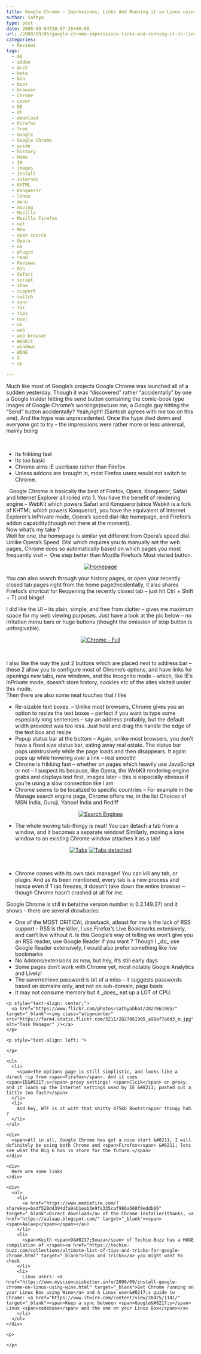 ```yaml
---
title: Google Chrome – Impressions, Links And Running it in Linux using Wine
author: Sathya
type: post
date: 2008-09-04T20:07:28+00:00
url: /2008/09/05/google-chrome-impressions-links-and-running-it-in-linux-using-wine/
categories:
  - Reviews
tags:
  - AA
  - addon
  - Arch
  - beta
  - bin
  - boot
  - browser
  - Chrome
  - cover
  - DE
  - dl
  - download
  - Firefox
  - free
  - Google
  - Google Chrome
  - guide
  - history
  - Home
  - IM
  - images
  - install
  - internet
  - KHTML
  - Konqueror
  - linux
  - menu
  - moving
  - Mozilla
  - Mozilla Firefox
  - net
  - New
  - open source
  - Opera
  - os
  - plugin
  - read
  - Reviews
  - RSS
  - Safari
  - script
  - show
  - support
  - switch
  - sync
  - tar
  - tips
  - user
  - ux
  - web
  - web browser
  - WebKit
  - windows
  - WINE
  - X
  - xp

---
```

<span>Much like most of <span>Google&#8217;s</span> projects Google Chrome was launched all of a sudden yesterday. Though it was &#8220;discovered&#8221; rather &#8220;accidentally&#8221; by one a Google insider hitting the send button containing the comic-book type images of Google Chrome&#8217;s workings(excuse me, a Google guy hitting the &#8220;Send&#8221; button accidentally? Yeah,right! (<span>Santosh</span> agrees with me too on this one). And the hype was unprecedented. Once the hype died down and everyone got to try &#8211; the impressions were rather more or less universal, mainly being</span>

 

  * <span>Its <span>frikking</span> fast</span>
  * Its too basic
  * <span>Chrome aims IE <span>userbase</span> rather than <span>Firefox</span></span>
  * <span>Unless <span>addons</span> are brought in, most <span>Firefox</span> users would not switch to Chrome.</span>

<div>
  <span>  Google Chrome is basically the best of <span>Firefox</span>, Opera, <span>Konqueror</span>, Safari and Internet Explorer all rolled into 1. You have the benefit of rendering engine &#8211; <span>WebKit</span> which powers Safari and K<span>onqueror</span>(since <span>Webkit</span> is a fork of KHTML which powers Konqueror), you have the equivalent of Internet Explorer&#8217;s <span>InPrivate</span> mode, Opera&#8217;s speed dial-like homepage, and <span>Firefox&#8217;s</span> <span>addon</span> capability(though not there at the moment).</span>
</div>

<div>
  Now what&#8217;s my take ?
</div>

<div>
  <span>Well for one, the homepage is similar yet different from Opera&#8217;s speed dial. Unlike Opera&#8217;s Speed  Dial which requires you to manually set the web pages, Chrome does so automatically based on which pages you most frequently visit &#8211;  One step better than Mozilla <span>Firefox&#8217;s</span> Most visited button.</span>
</div>

<p style="text-align: center;">
  <a href="https://www.flickr.com/photos/sathyabhat/2828772328/" target="_blank"><img class="aligncenter" src="https://farm4.static.flickr.com/3280/2828700202_4c92bc752a_m.jpg" alt="Homepage" /></a>
</p>

<p style="text-align: left;">
  <span>You can also search through your history pages, or open your recently closed tab pages right from the home page(Incidentally, it also shares <span>Firefox&#8217;s</span> shortcut for Reopening the recently closed tab &#8211; just hit <span>Ctrl</span> + Shift + T) and bingo!</span>
</p>

<div>
  <span>I did like the UI &#8211; its plain, simple, and free from clutter &#8211; gives me maximum space for my web viewing purposes. Just have a look at the pic below &#8211; no irritation menu bars or huge buttons (thought the omission of stop button is unforgivable).</span>
</div>

<p style="text-align: center;">
  <a href="https://www.flickr.com/photos/sathyabhat/2828697754/" target="_blank"><img class="aligncenter" src="https://farm4.static.flickr.com/3090/2828697754_7dc3705799_m.jpg" alt="Chrome - Full " /></a>
</p>

<p style="text-align: left;">
   
</p>

<div>
  <span>I also like the way the just 2 buttons which are placed next to address bar &#8211; these 2 allow you to configure most of Chrome&#8217;s options, and have links for openings new tabs, new windows, and the Incognito mode &#8211; which, like <span>IE&#8217;s</span> <span>InPrivate</span> mode, doesn&#8217;t store history, cookies etc of the sites visited under this mode.</span>
</div>

<div>
  Then there are also some neat touches that I like 
</div>

<div>
  <ul>
    <li>
      <span>Re-sizable text boxes. &#8211; Unlike most browsers, Chrome gives you an option to <span>resize</span> the text boxes &#8211; perfect if you want to type some especially long sentences &#8211; say an address probably, but the default width provided was too less. Just hold and drag the handle the edge of the text box and <span>resize</span></span>
    </li>
    <li>
      <span><span>Popup</span> status bar at the bottom &#8211; Again, unlike most browsers, you don&#8217;t have a fixed size status bar, eating away real estate. The status bar pops <span>unintrusively</span> while the page loads and then disappears. It again pops up while hovering over a link &#8211; real smooth!</span>
    </li>
    <li>
      <span>Chrome is <span>frikking</span> fast &#8211; whether on pages which heavily use JavaScript or not &#8211; I suspect its because, like Opera, the <span>WebKit</span> rendering engine grabs and displays text first, images later &#8211; this is especially obvious if you&#8217;re using a slow connection like I am</span>
    </li>
    <li>
      <span>Chrome seems to be localized to specific countries &#8211; For example in the Manage search engine page, Chrome offers me, in the list Choices of MSN India, <span>Guruji</span>, Yahoo! India and <span>Rediff</span></span>
    </li>
  </ul>
  
  <p style="text-align: center;">
    <a href="https://www.flickr.com/photos/sathyabhat/2828816522/" target="_blank"><img class="aligncenter" src="https://farm4.static.flickr.com/3123/2828816522_362b7f1222_m.jpg" alt="Search Engines" /></a>
  </p>
  
  <ul>
    <li>
      The whole moving tab-thingy is neat! You can detach a tab from a window, and it becomes a separate window! Similarly, moving a lone window to an existing Chrome window attaches it as a tab!
    </li>
  </ul>
  
  <p style="text-align: center;">
    <a style="text-decoration: none;" href="https://www.flickr.com/photos/sathyabhat/2828695746/" target="_blank"> <img style="text-decoration: underline;" src="https://farm4.static.flickr.com/3239/2828695746_634554ce1f_m.jpg" alt="Tabs" /> <span style="color: #000000;"> </span></a><a href="https://www.flickr.com/photos/sathyabhat/2827800741/" target="_blank"><img src="https://farm4.static.flickr.com/3150/2827800741_90d9a97c14_m.jpg" alt="Tabs detached" /></a>
  </p>
  
  <p style="text-align: left;">
     
  </p>
  
  <ul>
    <li>
      <span>Chrome comes with its own task manager! You can kill any tab, or <span>plugin</span>. And as its been mentioned, every tab is a new process and hence even if 1 tab freezes, it doesn&#8217;t take down the entire browser &#8211; though Chrome hasn&#8217;t crashed at all for me.</span>
    </li>
  </ul>
  
  <div>
    Google Chrome is still in beta(the version number is 0.2.149.27) and it shows &#8211; there are several drawbacks:
  </div>
  
  <div>
    <ul>
      <li>
        <span>One of the MOST CRITICAL drawback, <span>atleast</span> for me is the lack of RSS support &#8211; RSS is the killer, I use <span>Firefox&#8217;s</span> Live Bookmarks extensively, and can&#8217;t live without it. Is this <span>Google&#8217;s</span> way of telling we won&#8217;t give you an RSS reader, use Google Reader if you want ? Though I _do_ use Google Reader extensively, I would also prefer something like live bookmarks</span>
      </li>
      <li>
        <span>No <span>Addons</span>/extensions as now, but hey, it&#8217;s still early days</span>
      </li>
      <li>
        Some pages don&#8217;t work with Chrome yet, most notably Google Analytics and Lively!
      </li>
      <li>
        The save/retrieve password is bit of a miss &#8211; it suggests passwords based on domains only, and not on sub-domain, page basis
      </li>
      <li>
        It may not consume memory but it _does_ eat up a LOT of CPU.
      </li>
    </ul>
    
    <p style="text-align: center;">
      <a href="https://www.flickr.com/photos/sathyabhat/2827861905/" target="_blank"><img class="aligncenter" src="https://farm4.static.flickr.com/3211/2827861905_a98af7a6d3_m.jpg" alt="Task Manager" /></a>
    </p>
    
    <p style="text-align: left; ">
       
    </p>
    
    <ul>
      <li>
        <span>The options page is still simplistic, and looks like a direct rip from <span>Firefox</span>. And it uses <span>IE&#8217;s</span> proxy settings! <span>Clcik</span> on proxy, and it loads up the Internet settings used by IE &#8211; pushed out a little too fast?</span>
      </li>
      <li>
        And hey, WTF is it with that shitty 475kb Bootstrapper thingy huh ? 
      </li>
    </ul>
    
    <div>
      <span>All in all, Google Chrome has got a nice start &#8211; I will definitely be using both Chrome and <span>Firefox</span> &#8211; lets see what the Big G has in store for the future.</span>
    </div>
    
    <div>
      Here are some links 
    </div>
    
    <div>
      <ul>
        <li>
          <a href="https://www.mediafire.com/?sharekey=badf528d4394dfa9ab1eab3e9fa335caf986a560f9eddb06" target="_blank">Direct download</a> of the Chrome installer(thanks, <a href="https://aalaap.blogspot.com/" target="_blank"><span><span>Aalaap</span></span></a>)
        </li>
        <li>
          <span>Keith <span>D&#8217;Souza</span> of Techie-Buzz has a HUGE compilation of </span><a href="https://techie-buzz.com/collections/ultimate-list-of-tips-and-tricks-for-google-chrome.html" target="_blank">Tips and Tricks</a> you might want to check
        </li>
        <li>
          Linux users: <a href="https://www.myscienceisbetter.info/2008/09/install-google-chrome-on-linux-using-wine.html" target="_blank">Get Chrome running on your Linux Box using Wine</a> and A Linux user&#8217;s guide to Chrome: <a href="https://www.itwire.com/content/view/20425/1141/" target="_blank"><span>Keep a sync between <span>Google&#8217;s</span> Linux <span>codebase</span> and the one on your Linux Box</span></a>
        </li>
      </ul>
    </div>
    
    <p>
       
    </p>
  </div>
</div>
